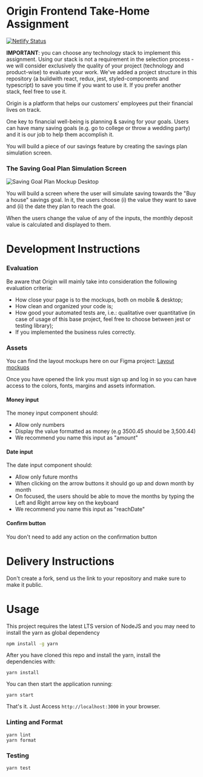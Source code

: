 # Origin Frontend Take-Home Assignment

[![Netlify Status](https://api.netlify.com/api/v1/badges/4cc9ba20-0c84-45d2-b7b9-268880dae7c5/deploy-status)](https://app.netlify.com/sites/origin-planner-assignment/deploys)

**IMPORTANT**: you can choose any technology stack to implement this assignment. Using our stack is not a requirement in the selection process - we will consider exclusively the quality of your project (technology and product-wise) to evaluate your work. We've added a project structure in this repository (a buildwith react, redux, jest, styled-components and typescript) to save you time if you want to use it. If you prefer another stack, feel free to use it.

Origin is a platform that helps our customers' employees put their financial lives on track.

One key to financial well-being is planning & saving for your goals. Users can have many saving goals (e.g. go to college or throw a wedding party) and it is our job to help them accomplish it.

You will build a piece of our savings feature by creating the savings plan simulation screen.

### The Saving Goal Plan Simulation Screen

![Saving Goal Plan Mockup Desktop](https://github.com/OriginFinancial/frontend-take-home-assignment/blob/master/mockups/saving-goal-plan-desk.png)

You will build a screen where the user will simulate saving towards the "Buy a house" savings goal.
In it, the users choose (i) the value they want to save and (ii) the date they plan to reach the goal.

When the users change the value of any of the inputs, the monthly deposit value is calculated and displayed to them.

# Development Instructions

### Evaluation

Be aware that Origin will mainly take into consideration the following evaluation criteria:

- How close your page is to the mockups, both on mobile & desktop;
- How clean and organized your code is;
- How good your automated tests are, i.e.: qualitative over quantitative (in case of usage of this base project, feel free to choose between jest or testing library);
- If you implemented the business rules correctly.

### Assets

You can find the layout mockups here on our Figma project:
[Layout mockups](https://www.figma.com/file/Axdg0WSJURcxp8Arq3gg9x/Take-Home-Assignment-v2)

Once you have opened the link you must sign up and log in so you can have access to the colors, fonts, margins and assets information.

#### Money input

The money input component should:

- Allow only numbers
- Display the value formatted as money (e.g 3500.45 should be 3,500.44)
- We recommend you name this input as "amount"

#### Date input

The date input component should:

- Allow only future months
- When clicking on the arrow buttons it should go up and down month by month
- On focused, the users should be able to move the months by typing the Left and Right arrow key on the keyboard
- We recommend you name this input as "reachDate"

#### Confirm button

You don't need to add any action on the confirmation button

# Delivery Instructions

Don't create a fork, send us the link to your repository and make sure to make it public.

# Usage

This project requires the latest LTS version of NodeJS and you may need to install the yarn as global dependency

```bash
npm install -g yarn
```

After you have cloned this repo and install the yarn, install the dependencies with:

```
yarn install
```

You can then start the application running:

```
yarn start
```

That's it. Just Access `http://localhost:3000` in your browser.

### Linting and Format

```
yarn lint
yarn format
```

### Testing

```
yarn test
```
